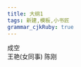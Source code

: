 ```yaml
---
title: 大纲1
tags: 新建,模板,小书匠
grammar_cjkRuby: true
---
```


成空   
王艳(女同事)
陈刚
                                    
									
									 